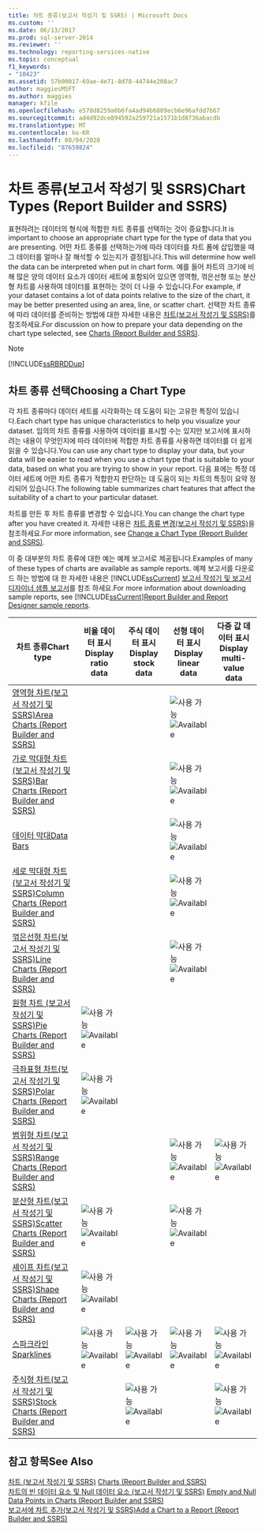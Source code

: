 ```yaml
---
title: 차트 종류(보고서 작성기 및 SSRS) | Microsoft Docs
ms.custom: ''
ms.date: 06/13/2017
ms.prod: sql-server-2014
ms.reviewer: ''
ms.technology: reporting-services-native
ms.topic: conceptual
f1_keywords:
- "10423"
ms.assetid: 57b00017-69ae-4e71-8d78-44744e208ac7
author: maggiesMSFT
ms.author: maggies
manager: kfile
ms.openlocfilehash: e578d8259a0b6fa4ad94b6889ecb6e96afdd7b67
ms.sourcegitcommit: ad4d92dce894592a259721a1571b1d8736abacdb
ms.translationtype: MT
ms.contentlocale: ko-KR
ms.lasthandoff: 08/04/2020
ms.locfileid: "87659824"
---
```

# <a name="chart-types-report-builder-and-ssrs"></a><span data-ttu-id="abdda-102">차트 종류(보고서 작성기 및 SSRS)</span><span class="sxs-lookup"><span data-stu-id="abdda-102">Chart Types (Report Builder and SSRS)</span></span>
  <span data-ttu-id="abdda-103">표현하려는 데이터의 형식에 적합한 차트 종류를 선택하는 것이 중요합니다.</span><span class="sxs-lookup"><span data-stu-id="abdda-103">It is important to choose an appropriate chart type for the type of data that you are presenting.</span></span> <span data-ttu-id="abdda-104">어떤 차트 종류를 선택하는가에 따라 데이터를 차트 폼에 삽입했을 때 그 데이터를 얼마나 잘 해석할 수 있는지가 결정됩니다.</span><span class="sxs-lookup"><span data-stu-id="abdda-104">This will determine how well the data can be interpreted when put in chart form.</span></span> <span data-ttu-id="abdda-105">예를 들어 차트의 크기에 비해 많은 양의 데이터 요소가 데이터 세트에 포함되어 있으면 영역형, 꺾은선형 또는 분산형 차트를 사용하여 데이터를 표현하는 것이 더 나을 수 있습니다.</span><span class="sxs-lookup"><span data-stu-id="abdda-105">For example, if your dataset contains a lot of data points relative to the size of the chart, it may be better presented using an area, line, or scatter chart.</span></span> <span data-ttu-id="abdda-106">선택한 차트 종류에 따라 데이터를 준비하는 방법에 대한 자세한 내용은 [차트&#40;보고서 작성기 및 SSRS&#41;](charts-report-builder-and-ssrs.md)를 참조하세요.</span><span class="sxs-lookup"><span data-stu-id="abdda-106">For discussion on how to prepare your data depending on the chart type selected, see [Charts &#40;Report Builder and SSRS&#41;](charts-report-builder-and-ssrs.md).</span></span>  
  
> [!NOTE]  
>  [!INCLUDE[ssRBRDDup](../../includes/ssrbrddup-md.md)]  
  
## <a name="choosing-a-chart-type"></a><span data-ttu-id="abdda-107">차트 종류 선택</span><span class="sxs-lookup"><span data-stu-id="abdda-107">Choosing a Chart Type</span></span>  
 <span data-ttu-id="abdda-108">각 차트 종류마다 데이터 세트를 시각화하는 데 도움이 되는 고유한 특징이 있습니다.</span><span class="sxs-lookup"><span data-stu-id="abdda-108">Each chart type has unique characteristics to help you visualize your dataset.</span></span> <span data-ttu-id="abdda-109">임의의 차트 종류를 사용하여 데이터를 표시할 수는 있지만 보고서에 표시하려는 내용이 무엇인지에 따라 데이터에 적합한 차트 종류를 사용하면 데이터를 더 쉽게 읽을 수 있습니다.</span><span class="sxs-lookup"><span data-stu-id="abdda-109">You can use any chart type to display your data, but your data will be easier to read when you use a chart type that is suitable to your data, based on what you are trying to show in your report.</span></span> <span data-ttu-id="abdda-110">다음 표에는 특정 데이터 세트에 어떤 차트 종류가 적합한지 판단하는 데 도움이 되는 차트의 특징이 요약 정리되어 있습니다.</span><span class="sxs-lookup"><span data-stu-id="abdda-110">The following table summarizes chart features that affect the suitability of a chart to your particular dataset.</span></span>  
  
 <span data-ttu-id="abdda-111">차트를 만든 후 차트 종류를 변경할 수 있습니다.</span><span class="sxs-lookup"><span data-stu-id="abdda-111">You can change the chart type after you have created it.</span></span> <span data-ttu-id="abdda-112">자세한 내용은 [차트 종류 변경&#40;보고서 작성기 및 SSRS&#41;](change-a-chart-type-report-builder-and-ssrs.md)을 참조하세요.</span><span class="sxs-lookup"><span data-stu-id="abdda-112">For more information, see [Change a Chart Type &#40;Report Builder and SSRS&#41;](change-a-chart-type-report-builder-and-ssrs.md).</span></span>  
  
 <span data-ttu-id="abdda-113">이 중 대부분의 차트 종류에 대한 예는 예제 보고서로 제공됩니다.</span><span class="sxs-lookup"><span data-stu-id="abdda-113">Examples of many of these types of charts are available as sample reports.</span></span> <span data-ttu-id="abdda-114">예제 보고서를 다운로드 하는 방법에 대 한 자세한 내용은 [!INCLUDE[ssCurrent](../../includes/sscurrent-md.md)] [보고서 작성기 및 보고서 디자이너 샘플 보고서](https://go.microsoft.com/fwlink/?LinkId=198283)를 참조 하세요.</span><span class="sxs-lookup"><span data-stu-id="abdda-114">For more information about downloading sample reports, see [!INCLUDE[ssCurrent](../../includes/sscurrent-md.md)][Report Builder and Report Designer sample reports](https://go.microsoft.com/fwlink/?LinkId=198283).</span></span>  
  
|<span data-ttu-id="abdda-115">차트 종류</span><span class="sxs-lookup"><span data-stu-id="abdda-115">Chart type</span></span>|<span data-ttu-id="abdda-116">비율 데이터 표시</span><span class="sxs-lookup"><span data-stu-id="abdda-116">Display ratio data</span></span>|<span data-ttu-id="abdda-117">주식 데이터 표시</span><span class="sxs-lookup"><span data-stu-id="abdda-117">Display stock data</span></span>|<span data-ttu-id="abdda-118">선형 데이터 표시</span><span class="sxs-lookup"><span data-stu-id="abdda-118">Display linear data</span></span>|<span data-ttu-id="abdda-119">다중 값 데이터 표시</span><span class="sxs-lookup"><span data-stu-id="abdda-119">Display multi-value data</span></span>|  
|----------------|------------------------|------------------------|-------------------------|-------------------------------|  
|[<span data-ttu-id="abdda-120">영역형 차트&#40;보고서 작성기 및 SSRS&#41;</span><span class="sxs-lookup"><span data-stu-id="abdda-120">Area Charts &#40;Report Builder and SSRS&#41;</span></span>](area-charts-report-builder-and-ssrs.md)|||<span data-ttu-id="abdda-121">![사용 가능](../media/greencheck.gif "사용 가능")</span><span class="sxs-lookup"><span data-stu-id="abdda-121">![Available](../media/greencheck.gif "Available")</span></span>||  
|[<span data-ttu-id="abdda-122">가로 막대형 차트&#40;보고서 작성기 및 SSRS&#41;</span><span class="sxs-lookup"><span data-stu-id="abdda-122">Bar Charts &#40;Report Builder and SSRS&#41;</span></span>](bar-charts-report-builder-and-ssrs.md)|||<span data-ttu-id="abdda-123">![사용 가능](../media/greencheck.gif "사용 가능")</span><span class="sxs-lookup"><span data-stu-id="abdda-123">![Available](../media/greencheck.gif "Available")</span></span>||  
|[<span data-ttu-id="abdda-124">데이터 막대</span><span class="sxs-lookup"><span data-stu-id="abdda-124">Data Bars</span></span>](sparklines-and-data-bars-report-builder-and-ssrs.md)|||<span data-ttu-id="abdda-125">![사용 가능](../media/greencheck.gif "사용 가능")</span><span class="sxs-lookup"><span data-stu-id="abdda-125">![Available](../media/greencheck.gif "Available")</span></span>||  
|[<span data-ttu-id="abdda-126">세로 막대형 차트&#40;보고서 작성기 및 SSRS&#41;</span><span class="sxs-lookup"><span data-stu-id="abdda-126">Column Charts &#40;Report Builder and SSRS&#41;</span></span>](column-charts-report-builder-and-ssrs.md)|||<span data-ttu-id="abdda-127">![사용 가능](../media/greencheck.gif "사용 가능")</span><span class="sxs-lookup"><span data-stu-id="abdda-127">![Available](../media/greencheck.gif "Available")</span></span>||  
|[<span data-ttu-id="abdda-128">꺾은선형 차트&#40;보고서 작성기 및 SSRS&#41;</span><span class="sxs-lookup"><span data-stu-id="abdda-128">Line Charts &#40;Report Builder and SSRS&#41;</span></span>](line-charts-report-builder-and-ssrs.md)|||<span data-ttu-id="abdda-129">![사용 가능](../media/greencheck.gif "사용 가능")</span><span class="sxs-lookup"><span data-stu-id="abdda-129">![Available](../media/greencheck.gif "Available")</span></span>||  
|[<span data-ttu-id="abdda-130">원형 차트 &#40;보고서 작성기 및 SSRS&#41;</span><span class="sxs-lookup"><span data-stu-id="abdda-130">Pie Charts &#40;Report Builder and SSRS&#41;</span></span>](pie-charts-report-builder-and-ssrs.md)|<span data-ttu-id="abdda-131">![사용 가능](../media/greencheck.gif "사용 가능")</span><span class="sxs-lookup"><span data-stu-id="abdda-131">![Available](../media/greencheck.gif "Available")</span></span>||||  
|[<span data-ttu-id="abdda-132">극좌표형 차트&#40;보고서 작성기 및 SSRS&#41;</span><span class="sxs-lookup"><span data-stu-id="abdda-132">Polar Charts &#40;Report Builder and SSRS&#41;</span></span>](polar-charts-report-builder-and-ssrs.md)|<span data-ttu-id="abdda-133">![사용 가능](../media/greencheck.gif "사용 가능")</span><span class="sxs-lookup"><span data-stu-id="abdda-133">![Available](../media/greencheck.gif "Available")</span></span>||||  
|[<span data-ttu-id="abdda-134">범위형 차트&#40;보고서 작성기 및 SSRS&#41;</span><span class="sxs-lookup"><span data-stu-id="abdda-134">Range Charts &#40;Report Builder and SSRS&#41;</span></span>](range-charts-report-builder-and-ssrs.md)|||<span data-ttu-id="abdda-135">![사용 가능](../media/greencheck.gif "사용 가능")</span><span class="sxs-lookup"><span data-stu-id="abdda-135">![Available](../media/greencheck.gif "Available")</span></span>|<span data-ttu-id="abdda-136">![사용 가능](../media/greencheck.gif "사용 가능")</span><span class="sxs-lookup"><span data-stu-id="abdda-136">![Available](../media/greencheck.gif "Available")</span></span>|  
|[<span data-ttu-id="abdda-137">분산형 차트&#40;보고서 작성기 및 SSRS&#41;</span><span class="sxs-lookup"><span data-stu-id="abdda-137">Scatter Charts &#40;Report Builder and SSRS&#41;</span></span>](scatter-charts-report-builder-and-ssrs.md)|<span data-ttu-id="abdda-138">![사용 가능](../media/greencheck.gif "사용 가능")</span><span class="sxs-lookup"><span data-stu-id="abdda-138">![Available](../media/greencheck.gif "Available")</span></span>||<span data-ttu-id="abdda-139">![사용 가능](../media/greencheck.gif "사용 가능")</span><span class="sxs-lookup"><span data-stu-id="abdda-139">![Available](../media/greencheck.gif "Available")</span></span>||  
|[<span data-ttu-id="abdda-140">셰이프 차트&#40;보고서 작성기 및 SSRS&#41;</span><span class="sxs-lookup"><span data-stu-id="abdda-140">Shape Charts &#40;Report Builder and SSRS&#41;</span></span>](shape-charts-report-builder-and-ssrs.md)|<span data-ttu-id="abdda-141">![사용 가능](../media/greencheck.gif "사용 가능")</span><span class="sxs-lookup"><span data-stu-id="abdda-141">![Available](../media/greencheck.gif "Available")</span></span>||||  
|[<span data-ttu-id="abdda-142">스파크라인</span><span class="sxs-lookup"><span data-stu-id="abdda-142">Sparklines</span></span>](sparklines-and-data-bars-report-builder-and-ssrs.md)|<span data-ttu-id="abdda-143">![사용 가능](../media/greencheck.gif "사용 가능")</span><span class="sxs-lookup"><span data-stu-id="abdda-143">![Available](../media/greencheck.gif "Available")</span></span>|<span data-ttu-id="abdda-144">![사용 가능](../media/greencheck.gif "사용 가능")</span><span class="sxs-lookup"><span data-stu-id="abdda-144">![Available](../media/greencheck.gif "Available")</span></span>|<span data-ttu-id="abdda-145">![사용 가능](../media/greencheck.gif "사용 가능")</span><span class="sxs-lookup"><span data-stu-id="abdda-145">![Available](../media/greencheck.gif "Available")</span></span>|<span data-ttu-id="abdda-146">![사용 가능](../media/greencheck.gif "사용 가능")</span><span class="sxs-lookup"><span data-stu-id="abdda-146">![Available](../media/greencheck.gif "Available")</span></span>|  
|[<span data-ttu-id="abdda-147">주식형 차트&#40;보고서 작성기 및 SSRS&#41;</span><span class="sxs-lookup"><span data-stu-id="abdda-147">Stock Charts &#40;Report Builder and SSRS&#41;</span></span>](stock-charts-report-builder-and-ssrs.md)||<span data-ttu-id="abdda-148">![사용 가능](../media/greencheck.gif "사용 가능")</span><span class="sxs-lookup"><span data-stu-id="abdda-148">![Available](../media/greencheck.gif "Available")</span></span>||<span data-ttu-id="abdda-149">![사용 가능](../media/greencheck.gif "사용 가능")</span><span class="sxs-lookup"><span data-stu-id="abdda-149">![Available](../media/greencheck.gif "Available")</span></span>|  
  
## <a name="see-also"></a><span data-ttu-id="abdda-150">참고 항목</span><span class="sxs-lookup"><span data-stu-id="abdda-150">See Also</span></span>  
 <span data-ttu-id="abdda-151">[차트 &#40;보고서 작성기 및 SSRS&#41;](charts-report-builder-and-ssrs.md) </span><span class="sxs-lookup"><span data-stu-id="abdda-151">[Charts &#40;Report Builder and SSRS&#41;](charts-report-builder-and-ssrs.md) </span></span>  
 <span data-ttu-id="abdda-152">[차트의 빈 데이터 요소 및 Null 데이터 요소 &#40;보고서 작성기 및 SSRS&#41;](empty-and-null-data-points-in-charts-report-builder-and-ssrs.md) </span><span class="sxs-lookup"><span data-stu-id="abdda-152">[Empty and Null Data Points in Charts &#40;Report Builder and SSRS&#41;](empty-and-null-data-points-in-charts-report-builder-and-ssrs.md) </span></span>  
 [<span data-ttu-id="abdda-153">보고서에 차트 추가&#40;보고서 작성기 및 SSRS&#41;</span><span class="sxs-lookup"><span data-stu-id="abdda-153">Add a Chart to a Report &#40;Report Builder and SSRS&#41;</span></span>](add-a-chart-to-a-report-report-builder-and-ssrs.md)  
  
  
